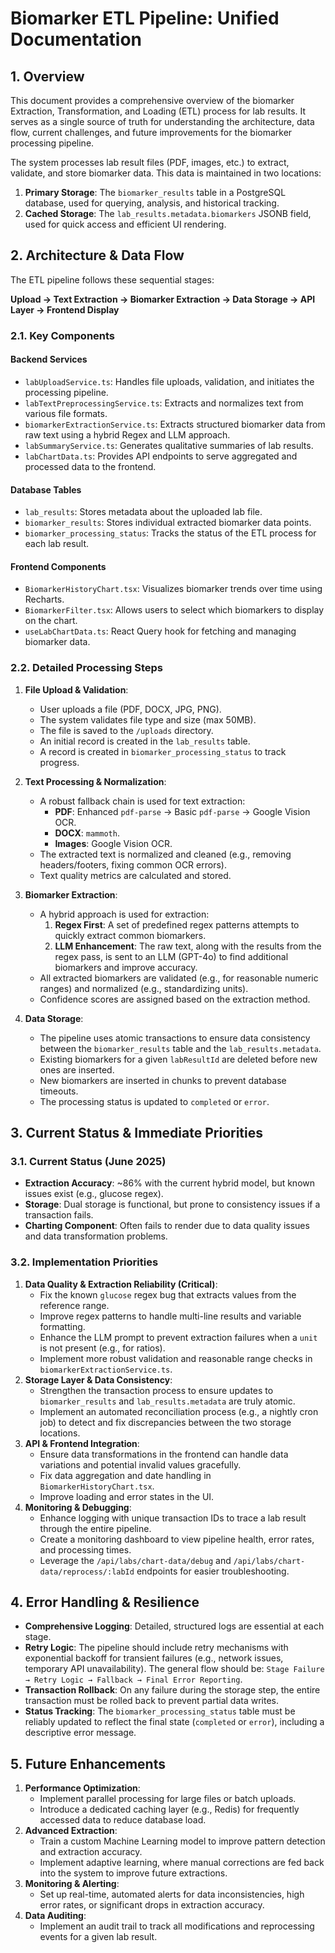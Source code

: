 # Biomarker ETL Pipeline: Unified Documentation

## 1. Overview

This document provides a comprehensive overview of the biomarker Extraction, Transformation, and Loading (ETL) process for lab results. It serves as a single source of truth for understanding the architecture, data flow, current challenges, and future improvements for the biomarker processing pipeline.

The system processes lab result files (PDF, images, etc.) to extract, validate, and store biomarker data. This data is maintained in two locations:
1.  **Primary Storage**: The `biomarker_results` table in a PostgreSQL database, used for querying, analysis, and historical tracking.
2.  **Cached Storage**: The `lab_results.metadata.biomarkers` JSONB field, used for quick access and efficient UI rendering.

## 2. Architecture & Data Flow

The ETL pipeline follows these sequential stages:

**Upload → Text Extraction → Biomarker Extraction → Data Storage → API Layer → Frontend Display**

### 2.1. Key Components

#### Backend Services
- `labUploadService.ts`: Handles file uploads, validation, and initiates the processing pipeline.
- `labTextPreprocessingService.ts`: Extracts and normalizes text from various file formats.
- `biomarkerExtractionService.ts`: Extracts structured biomarker data from raw text using a hybrid Regex and LLM approach.
- `labSummaryService.ts`: Generates qualitative summaries of lab results.
- `labChartData.ts`: Provides API endpoints to serve aggregated and processed data to the frontend.

#### Database Tables
- `lab_results`: Stores metadata about the uploaded lab file.
- `biomarker_results`: Stores individual extracted biomarker data points.
- `biomarker_processing_status`: Tracks the status of the ETL process for each lab result.

#### Frontend Components
- `BiomarkerHistoryChart.tsx`: Visualizes biomarker trends over time using Recharts.
- `BiomarkerFilter.tsx`: Allows users to select which biomarkers to display on the chart.
- `useLabChartData.ts`: React Query hook for fetching and managing biomarker data.

### 2.2. Detailed Processing Steps

1.  **File Upload & Validation**:
    *   User uploads a file (PDF, DOCX, JPG, PNG).
    *   The system validates file type and size (max 50MB).
    *   The file is saved to the `/uploads` directory.
    *   An initial record is created in the `lab_results` table.
    *   A record is created in `biomarker_processing_status` to track progress.

2.  **Text Processing & Normalization**:
    *   A robust fallback chain is used for text extraction:
        *   **PDF**: Enhanced `pdf-parse` → Basic `pdf-parse` → Google Vision OCR.
        *   **DOCX**: `mammoth`.
        *   **Images**: Google Vision OCR.
    *   The extracted text is normalized and cleaned (e.g., removing headers/footers, fixing common OCR errors).
    *   Text quality metrics are calculated and stored.

3.  **Biomarker Extraction**:
    *   A hybrid approach is used for extraction:
        1.  **Regex First**: A set of predefined regex patterns attempts to quickly extract common biomarkers.
        2.  **LLM Enhancement**: The raw text, along with the results from the regex pass, is sent to an LLM (GPT-4o) to find additional biomarkers and improve accuracy.
    *   All extracted biomarkers are validated (e.g., for reasonable numeric ranges) and normalized (e.g., standardizing units).
    *   Confidence scores are assigned based on the extraction method.

4.  **Data Storage**:
    *   The pipeline uses atomic transactions to ensure data consistency between the `biomarker_results` table and the `lab_results.metadata`.
    *   Existing biomarkers for a given `labResultId` are deleted before new ones are inserted.
    *   New biomarkers are inserted in chunks to prevent database timeouts.
    *   The processing status is updated to `completed` or `error`.

## 3. Current Status & Immediate Priorities

### 3.1. Current Status (June 2025)
-   **Extraction Accuracy**: ~86% with the current hybrid model, but known issues exist (e.g., glucose regex).
-   **Storage**: Dual storage is functional, but prone to consistency issues if a transaction fails.
-   **Charting Component**: Often fails to render due to data quality issues and data transformation problems.

### 3.2. Implementation Priorities
1.  **Data Quality & Extraction Reliability (Critical)**:
    *   Fix the known `glucose` regex bug that extracts values from the reference range.
    *   Improve regex patterns to handle multi-line results and variable formatting.
    *   Enhance the LLM prompt to prevent extraction failures when a `unit` is not present (e.g., for ratios).
    *   Implement more robust validation and reasonable range checks in `biomarkerExtractionService.ts`.
2.  **Storage Layer & Data Consistency**:
    *   Strengthen the transaction process to ensure updates to `biomarker_results` and `lab_results.metadata` are truly atomic.
    *   Implement an automated reconciliation process (e.g., a nightly cron job) to detect and fix discrepancies between the two storage locations.
3.  **API & Frontend Integration**:
    *   Ensure data transformations in the frontend can handle data variations and potential invalid values gracefully.
    *   Fix data aggregation and date handling in `BiomarkerHistoryChart.tsx`.
    *   Improve loading and error states in the UI.
4.  **Monitoring & Debugging**:
    *   Enhance logging with unique transaction IDs to trace a lab result through the entire pipeline.
    *   Create a monitoring dashboard to view pipeline health, error rates, and processing times.
    *   Leverage the `/api/labs/chart-data/debug` and `/api/labs/chart-data/reprocess/:labId` endpoints for easier troubleshooting.

## 4. Error Handling & Resilience

-   **Comprehensive Logging**: Detailed, structured logs are essential at each stage.
-   **Retry Logic**: The pipeline should include retry mechanisms with exponential backoff for transient failures (e.g., network issues, temporary API unavailability). The general flow should be: `Stage Failure → Retry Logic → Fallback → Final Error Reporting`.
-   **Transaction Rollback**: On any failure during the storage step, the entire transaction must be rolled back to prevent partial data writes.
-   **Status Tracking**: The `biomarker_processing_status` table must be reliably updated to reflect the final state (`completed` or `error`), including a descriptive error message.

## 5. Future Enhancements

1.  **Performance Optimization**:
    *   Implement parallel processing for large files or batch uploads.
    *   Introduce a dedicated caching layer (e.g., Redis) for frequently accessed data to reduce database load.
2.  **Advanced Extraction**:
    *   Train a custom Machine Learning model to improve pattern detection and extraction accuracy.
    *   Implement adaptive learning, where manual corrections are fed back into the system to improve future extractions.
3.  **Monitoring & Alerting**:
    *   Set up real-time, automated alerts for data inconsistencies, high error rates, or significant drops in extraction accuracy.
4.  **Data Auditing**:
    *   Implement an audit trail to track all modifications and reprocessing events for a given lab result. 
